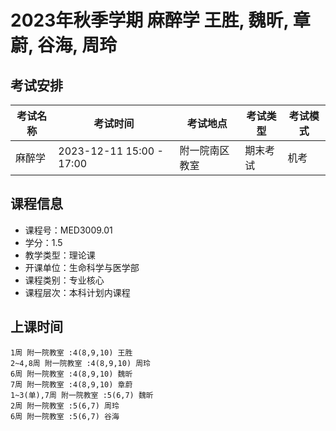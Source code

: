 # 2023年秋季学期 麻醉学 王胜, 魏昕, 章蔚, 谷海, 周玲




## 考试安排

| 考试名称 | 考试时间 | 考试地点 | 考试类型 | 考试模式 |
| -------- | -------- | -------- | -------- | -------- |
| 麻醉学 | 2023-12-11 15:00 - 17:00 | 附一院南区教室 | 期末考试 | 机考 |





## 课程信息

- 课程号：MED3009.01
- 学分：1.5
- 教学类型：理论课
- 开课单位：生命科学与医学部
- 课程类别：专业核心
- 课程层次：本科计划内课程

## 上课时间

```
1周 附一院教室 :4(8,9,10) 王胜
2~4,8周 附一院教室 :4(8,9,10) 周玲
6周 附一院教室 :4(8,9,10) 魏昕
7周 附一院教室 :4(8,9,10) 章蔚
1~3(单),7周 附一院教室 :5(6,7) 魏昕
2周 附一院教室 :5(6,7) 周玲
6周 附一院教室 :5(6,7) 谷海
```

